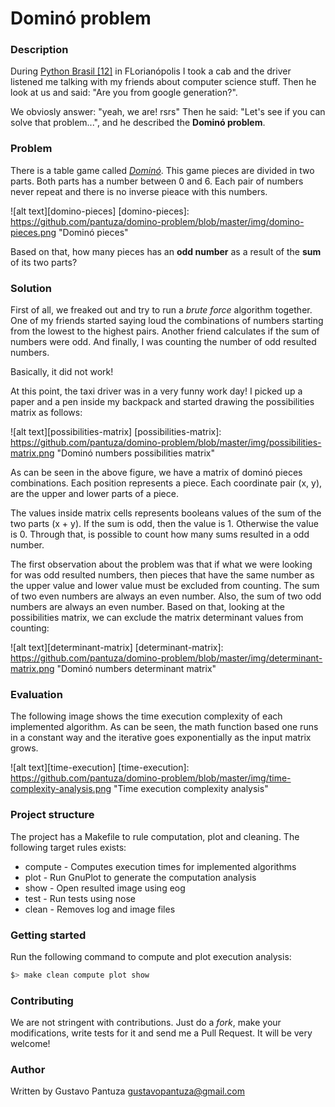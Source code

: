 # Dominó problem

### Description

During [Python Brasil [12]](http://2016.pythonbrasil.org.br/) in FLorianópolis 
I took a cab and the driver listened me talking with my friends about
computer science stuff.
Then he look at us and said: "Are you from google generation?".

We obviosly answer: "yeah, we are! rsrs" Then he said: "Let's see if you can
solve that problem...", and he described the **Dominó problem**.

### Problem

There is a table game called [*Dominó*](https://en.wikipedia.com/domino).
This game pieces are divided in two parts.
Both parts has a number between 0 and 6.
Each pair of numbers never repeat and there is no inverse pieace
with this numbers.

![alt text][domino-pieces]
[domino-pieces]: https://github.com/pantuza/domino-problem/blob/master/img/domino-pieces.png "Dominó pieces"

Based on that, how many pieces has an **odd number** as a result of the **sum** of
its two parts?

### Solution

First of all, we freaked out and try to run a *brute force* algorithm together.
One of my friends started saying loud the combinations of numbers starting from the lowest to the highest pairs.
Another friend calculates if the sum of numbers were odd.
And finally, I was counting the number of odd resulted numbers.

Basically, it did not work!

At this point, the taxi driver was in a very funny work day!
I picked up a paper and a pen inside my backpack and started drawing the possibilities matrix as follows:

![alt text][possibilities-matrix]
[possibilities-matrix]: https://github.com/pantuza/domino-problem/blob/master/img/possibilities-matrix.png "Dominó numbers possibilities matrix"

As can be seen in the above figure, we have a matrix of dominó pieces combinations.
Each position represents a piece.
Each coordinate pair (x, y), are the upper and lower parts of a piece.

The values inside matrix cells represents booleans values of the sum of the two parts (x + y). 
If the sum is odd, then the value is 1. Otherwise the value is 0.
Through that, is possible to count how many sums resulted in a odd number.

The first observation about the problem was that if what we were looking for was odd resulted numbers, then pieces that have the same number as the upper value and lower value must be excluded from counting. The sum of two even numbers are always an even number. Also, the sum of two odd numbers are always an even number. Based on that, looking at the possibilities matrix, we can exclude the matrix determinant values from counting:

![alt text][determinant-matrix]
[determinant-matrix]: https://github.com/pantuza/domino-problem/blob/master/img/determinant-matrix.png "Dominó numbers determinant matrix"


### Evaluation

The following image shows the time execution complexity of each implemented
algorithm.
As can be seen, the math function based one runs in a constant way and the
iterative goes exponentially as the input matrix grows.

![alt text][time-execution]
[time-execution]: https://github.com/pantuza/domino-problem/blob/master/img/time-complexity-analysis.png "Time execution complexity analysis"


### Project structure

The project has a Makefile to rule computation, plot and cleaning.
The following target rules exists:

- compute - Computes execution times for implemented algorithms
- plot    - Run GnuPlot to generate the computation analysis
- show    - Open resulted image using eog
- test    - Run tests using nose
- clean   - Removes log and image files


### Getting started

Run the following command to compute and plot execution analysis:

```bash
$> make clean compute plot show
```

### Contributing

We are not stringent with contributions.
Just do a *fork*, make your modifications, write tests for it and send me a
Pull Request. It will be very welcome!


### Author

Written by Gustavo Pantuza <gustavopantuza@gmail.com>
